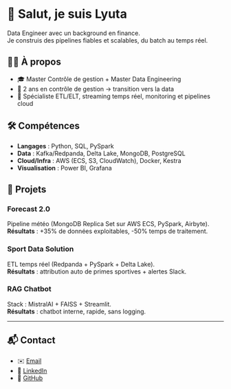 # 👋 Salut, je suis Lyuta  
Data Engineer avec un background en finance.  
Je construis des pipelines fiables et scalables, du batch au temps réel.


## 🧑‍💻 À propos
- 🎓 Master Contrôle de gestion + Master Data Engineering  
- 💼 2 ans en contrôle de gestion → transition vers la data  
- 🚀 Spécialiste ETL/ELT, streaming temps réel, monitoring et pipelines cloud  


## 🛠️ Compétences
- **Langages** : Python, SQL, PySpark  
- **Data** : Kafka/Redpanda, Delta Lake, MongoDB, PostgreSQL  
- **Cloud/Infra** : AWS (ECS, S3, CloudWatch), Docker, Kestra  
- **Visualisation** : Power BI, Grafana  


## 🚀 Projets

### Forecast 2.0
Pipeline météo (MongoDB Replica Set sur AWS ECS, PySpark, Airbyte).  
**Résultats** : +35% de données exploitables, -50% temps de traitement.

### Sport Data Solution
ETL temps réel (Redpanda + PySpark + Delta Lake).  
**Résultats** : attribution auto de primes sportives + alertes Slack.

### RAG Chatbot
Stack : MistralAI + FAISS + Streamlit.  
**Résultats** : chatbot interne, rapide, sans logging.

---

## 📬 Contact
- ✉️ [Email](mailto:lyuta@email.com)  
- 💼 [LinkedIn](https://linkedin.com/in/lyuta)  
- 🐙 [GitHub](https://github.com/lyuta)
